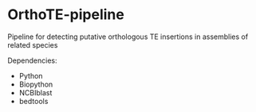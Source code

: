 # OrthoTE-pipeline
Pipeline for detecting putative orthologous TE insertions in assemblies of related species

Dependencies:

- Python
- Biopython
- NCBIblast
- bedtools
